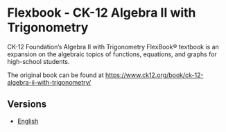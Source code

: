 # Flexbook - CK-12 Algebra II with Trigonometry

CK-12 Foundation’s Algebra II with Trigonometry FlexBook® textbook is an expansion on the algebraic topics of functions, equations, and graphs for high-school students.

The original book can be found at https://www.ck12.org/book/ck-12-algebra-ii-with-trigonometry/

## Versions

* [English](https://liascript.github.io/course/?https://raw.githubusercontent.com/LiaBooks/Flexbook-CK-12-Algebra-II-with-Trigonometry/main/English/README.md)

